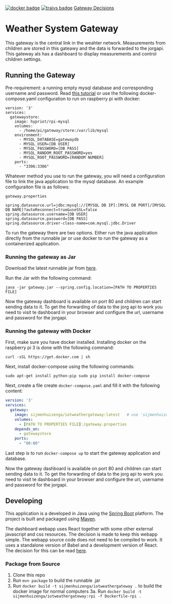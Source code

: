 [![docker badge](https://img.shields.io/badge/docker%20image-available-brightgreen.svg)](https://hub.docker.com/r/sijmenhuizenga/iotweathergateway)
[![traivs badge](https://img.shields.io/travis/SijmenHuizenga/IoT-WeatherStation/gateway.svg)](https://travis-ci.org/SijmenHuizenga/IoT-WeatherStation)
[Gateway Decisions](decisions.md)

# Weather System Gateway
This gateway is the central link in the weahter network. Measurements from children are stored in this gateawy and the data is forwarded to the jorgapi. This gateway als has a dashboard to display measurements and control children settings.

## Running the Gateway
Pre-requirement: a running empty mysql database and corresponding username and password. Read [this tutorial](https://dev.mysql.com/doc/mysql-getting-started) or use the following docker-compose.yaml configuration to run on raspberry pi with docker:

```
version: '3'
services:
  gatewaystore:
    image: hypriot/rpi-mysql
    volumes:
      - /home/pi/gateway/store:/var/lib/mysql
    environment:
      - MYSQL_DATABASE=gatewaydb
      - MYSQL_USER=[DB USER]
      - MYSQL_PASSWORD=[DB PASS]
      - MYSQL_RANDOM_ROOT_PASSWORD=yes
      - MYSQL_ROOT_PASSWORD=[RANDOM NUMBER]
    ports:
      - "3306:3306"
```

Whatever method you use to run the gateway, you will need a configuration file to link the java application to the mysql database. An example configuraiton file is as follows:

`gateway.properties`
```properties
spring.datasource.url=jdbc:mysql://[MYSQL DB IP]:[MYSL DB PORT]/[MYSQL DB NAME]?autoReconnect=true&useSSL=false
spring.datasource.username=[DB USER]
spring.datasource.password=[DB PASS]
spring.datasource.driver-class-name=com.mysql.jdbc.Driver
```

To run the gateway there are two options. Either run the java application directly from the runnable jar or use docker to run the gateway as a containerized application.

### Running the gateway as Jar
Download the latest runnable jar from [here](https://github.com/SijmenHuizenga/IoT-WeatherStation/releases).

Run the Jar with the following command:

``java -jar gateway.jar --spring.config.location=[PATH TO PROPERTIES FILE]``

Now the gateway dashboard is available on port 80 and children can start sending data to it. To get the forwarding of data to the jorg api to work you need to visit te dashboard in your browser and configure the url, username and password for the jorgapi.

### Running the gateway with Docker
First, make sure you have docker installed. Installing docker on the raspberry pi 3 is done with the following command:

``curl -sSL https://get.docker.com | sh``

Next, install docker-compose using the following commands:

``
sudo apt-get install python-pip
sudo pip install docker-compose
``

Next, create a file create `docker-compose.yaml` and fill it with the following content:

```yaml
version: '3'
services:
  gateway:
    image: sijmenhuizenga/iotweathergateway:latest   # use 'sijmenhuizenga/iotweathergateway:rpi' on raspberry pi
    volumes:
      - [PATH TO PROPERTIES FILE]:/gateway.properties
    depends_on:
      - gatewaystore
    ports:
      - "80:80"
```

Last step is to run `docker-compose up` to start the gateway application and database.

Now the gateway dashboard is available on port 80 and children can start sending data to it. To get the forwarding of data to the jorg api to work you need to visit te dashboard in your browser and configure the url, username and password for the jorgapi.


## Developing
This application is a developed in Java using the [Spring Boot](https://projects.spring.io/spring-boot/) platform. The project is built and packaged using [Maven](https://maven.apache.org/). 

The dashboard webapp uses React together with some other external javascript and css resources. The decision is made to keep this webapp simple. The webapp source code does not need to be compiled to work. It uses a standalone version of Babel and a development version of React. The decision for this can be read [here](decisions.md).

### Package from Source
1. Clone this repo
2. Run `mvn package` to build the runnable .jar
3. Run `docker build -t sijmenhuizenga/iotweathergateway .` to build the docker image for normal computers
3a. Run `docker build -t sijmenhuizenga/iotweathergateway:rpi -f Dockerfile-rpi .`
